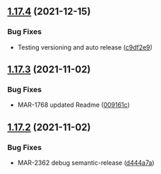 ## [1.17.4](https://github.com/maddevsio/mad-radiator/compare/v1.17.3...v1.17.4) (2021-12-15)


### Bug Fixes

* Testing versioning and auto release ([c9df2e9](https://github.com/maddevsio/mad-radiator/commit/c9df2e9a6c2d99765066794a749d2e9d0dd00a95))

## [1.17.3](https://github.com/maddevsio/mad-radiator/compare/v1.17.2...v1.17.3) (2021-11-02)


### Bug Fixes

* MAR-1768 updated Readme ([009161c](https://github.com/maddevsio/mad-radiator/commit/009161c127cb78a5519498728048d09edf86b336))

## [1.17.2](https://github.com/maddevsio/mad-radiator/compare/v1.17.1...v1.17.2) (2021-11-02)


### Bug Fixes

* MAR-2362 debug semantic-release ([d444a7a](https://github.com/maddevsio/mad-radiator/commit/d444a7af0c3ac3f3de3b3a242776d09856487334))

